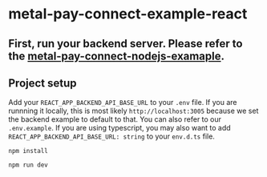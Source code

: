 # metal-pay-connect-example-react

## First, run your backend server. Please refer to the [metal-pay-connect-nodejs-examaple](https://github.com/MetalPay/metal-pay-connect-nodejs-example).

## Project setup

Add your `REACT_APP_BACKEND_API_BASE_URL` to your `.env` file. If you are runnning it locally, this is most likely `http://localhost:3005` because we set the backend example to default to that. You can also refer to our `.env.example`. If you are using typescript, you may also want to add `REACT_APP_BACKEND_API_BASE_URL: string` to your `env.d.ts` file.

```
npm install
```

```
npm run dev
```

